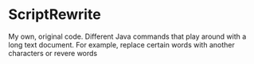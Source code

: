 # ScriptRewrite
My own, original code. Different Java commands that play around with a long text document. For example, replace certain words with another characters or revere words
